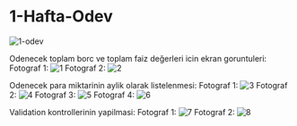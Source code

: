 # 1-Hafta-Odev
![1-odev](https://user-images.githubusercontent.com/95723369/175775209-eb119b21-ef50-4650-9c8a-b07c1feea55b.jpg)

Odenecek toplam borc ve toplam faiz değerleri icin ekran goruntuleri:
Fotograf 1:
![1](https://user-images.githubusercontent.com/62338386/176518141-fdafc549-f350-4595-84d6-1d83f7a2f5d2.png)
Fotograf 2:
![2](https://user-images.githubusercontent.com/62338386/176518669-6ebb6081-f949-42d0-8f57-31edd1ff39f2.png)

Odenecek para miktarinin aylik olarak listelenmesi:
Fotograf 1:
![3](https://user-images.githubusercontent.com/62338386/176519003-a908b46b-8372-4e67-b2e4-c64e254ef29a.png)
Fotograf 2:
![4](https://user-images.githubusercontent.com/62338386/176519057-6601a346-f05b-436c-bd3b-8a51c0eca2ec.png)
Fotograf 3:
![5](https://user-images.githubusercontent.com/62338386/176519094-e791e532-dd72-4230-98b3-82c7deee96ae.png)
Fotograf 4:
![6](https://user-images.githubusercontent.com/62338386/176519137-86bbb5d4-9296-4d65-951a-16921ff611d0.png)

Validation kontrollerinin yapilmasi:
Fotograf 1:
![7](https://user-images.githubusercontent.com/62338386/176519987-5185ff3e-6563-4024-be59-1ded1f3d4b79.png)
Fotograf 2:
![8](https://user-images.githubusercontent.com/62338386/176520288-6a078e53-9149-4ddb-98ae-bd3cbe1d9a63.png)
